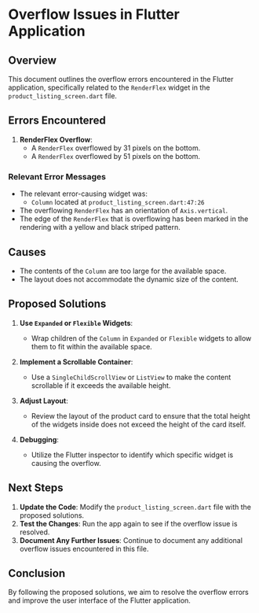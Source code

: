 # Overflow Issues in Flutter Application

## Overview
This document outlines the overflow errors encountered in the Flutter application, specifically related to the `RenderFlex` widget in the `product_listing_screen.dart` file. 

## Errors Encountered
1. **RenderFlex Overflow**:
   - A `RenderFlex` overflowed by 31 pixels on the bottom.
   - A `RenderFlex` overflowed by 51 pixels on the bottom.

### Relevant Error Messages
- The relevant error-causing widget was:
  - `Column` located at `product_listing_screen.dart:47:26`
- The overflowing `RenderFlex` has an orientation of `Axis.vertical`.
- The edge of the `RenderFlex` that is overflowing has been marked in the rendering with a yellow and black striped pattern.

## Causes
- The contents of the `Column` are too large for the available space.
- The layout does not accommodate the dynamic size of the content.

## Proposed Solutions
1. **Use `Expanded` or `Flexible` Widgets**:
   - Wrap children of the `Column` in `Expanded` or `Flexible` widgets to allow them to fit within the available space.

2. **Implement a Scrollable Container**:
   - Use a `SingleChildScrollView` or `ListView` to make the content scrollable if it exceeds the available height.

3. **Adjust Layout**:
   - Review the layout of the product card to ensure that the total height of the widgets inside does not exceed the height of the card itself.

4. **Debugging**:
   - Utilize the Flutter inspector to identify which specific widget is causing the overflow.

## Next Steps
1. **Update the Code**: Modify the `product_listing_screen.dart` file with the proposed solutions.
2. **Test the Changes**: Run the app again to see if the overflow issue is resolved.
3. **Document Any Further Issues**: Continue to document any additional overflow issues encountered in this file.

## Conclusion
By following the proposed solutions, we aim to resolve the overflow errors and improve the user interface of the Flutter application.